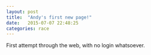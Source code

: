 ```yaml
---
layout: post
title:  "Andy's first new page!"
date:   2015-07-07 22:48:25
categories: race
---
```


First attempt through the web, with no login whatsoever.
